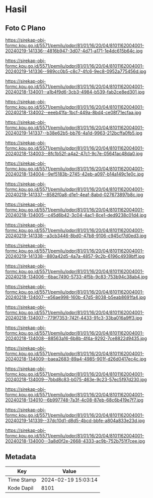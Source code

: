 # Hasil

## Foto C Plano

https://sirekap-obj-formc.kpu.go.id/5571/pemilu/pdpr/81/01/16/20/04/8101162004001-20240219-141336--4816b947-3d07-4d71-a171-1e4dc615b64c.jpg

https://sirekap-obj-formc.kpu.go.id/5571/pemilu/pdpr/81/01/16/20/04/8101162004001-20240219-141336--989cc0b5-c8c7-4fc6-9ec8-0952a775456d.jpg

https://sirekap-obj-formc.kpu.go.id/5571/pemilu/pdpr/81/01/16/20/04/8101162004001-20240218-134001--a1b4f9d6-3cb3-4984-b539-fab2ce8ed301.jpg

https://sirekap-obj-formc.kpu.go.id/5571/pemilu/pdpr/81/01/16/20/04/8101162004001-20240218-134002--eeeb41fa-1bcf-449a-8bd4-ce08f71ecfaa.jpg

https://sirekap-obj-formc.kpu.go.id/5571/pemilu/pdpr/81/01/16/20/04/8101162004001-20240219-141337--b38e62b5-bb76-4a1d-9963-212bcffa0fb5.jpg

https://sirekap-obj-formc.kpu.go.id/5571/pemilu/pdpr/81/01/16/20/04/8101162004001-20240218-134003--8fc1b52f-a4a2-47c1-9c7e-05641ac48da0.jpg

https://sirekap-obj-formc.kpu.go.id/5571/pemilu/pdpr/81/01/16/20/04/8101162004001-20240218-134004--9ef5183b-2745-42eb-a097-b14a149c1e0c.jpg

https://sirekap-obj-formc.kpu.go.id/5571/pemilu/pdpr/81/01/16/20/04/8101162004001-20240219-141337--8582f0a8-d1e1-4eaf-8abd-027673897b8c.jpg

https://sirekap-obj-formc.kpu.go.id/5571/pemilu/pdpr/81/01/16/20/04/8101162004001-20240218-134005--c45d6b42-3c04-4ac1-8ce1-ded9238c01d4.jpg

https://sirekap-obj-formc.kpu.go.id/5571/pemilu/pdpr/81/01/16/20/04/8101162004001-20240219-141338--a3cb3446-8bd0-47b8-9106-c945cf7d0ed3.jpg

https://sirekap-obj-formc.kpu.go.id/5571/pemilu/pdpr/81/01/16/20/04/8101162004001-20240219-141338--880a42d5-4a7a-4857-9c2b-6196c4939bff.jpg

https://sirekap-obj-formc.kpu.go.id/5571/pemilu/pdpr/81/01/16/20/04/8101162004001-20240218-134006--6bac7490-5733-4f5b-9c83-753b94c38ab4.jpg

https://sirekap-obj-formc.kpu.go.id/5571/pemilu/pdpr/81/01/16/20/04/8101162004001-20240218-134007--e56ae998-160b-47d5-8038-b5eab8691fa4.jpg

https://sirekap-obj-formc.kpu.go.id/5571/pemilu/pdpr/81/01/16/20/04/8101162004001-20240218-134007--779f7353-742f-4433-91c3-33ba016a9ff3.jpg

https://sirekap-obj-formc.kpu.go.id/5571/pemilu/pdpr/81/01/16/20/04/8101162004001-20240218-134008--88563a16-6b8b-4f4a-9292-7ce8822d9435.jpg

https://sirekap-obj-formc.kpu.go.id/5571/pemilu/pdpr/81/01/16/20/04/8101162004001-20240218-134009--baea2683-89a4-4985-901f-d26d0417ec4c.jpg

https://sirekap-obj-formc.kpu.go.id/5571/pemilu/pdpr/81/01/16/20/04/8101162004001-20240218-134009--7bbd8c83-b075-463e-9c23-57ec5f97d230.jpg

https://sirekap-obj-formc.kpu.go.id/5571/pemilu/pdpr/81/01/16/20/04/8101162004001-20240218-134010--6b997748-7a3f-4c08-87eb-68c6b419e7f7.jpg

https://sirekap-obj-formc.kpu.go.id/5571/pemilu/pdpr/81/01/16/20/04/8101162004001-20240219-141339--37dc10d1-d8d5-4bcd-bbfe-a804a833e23d.jpg

https://sirekap-obj-formc.kpu.go.id/5571/pemilu/pdpr/81/01/16/20/04/8101162004001-20240218-134000--3a8d0f2e-2668-4333-ac9b-752b751f7cee.jpg


## Metadata

| Key        | Value               |
| ---------- | ------------------- |
| Time Stamp | 2024-02-19 15:03:14 |
| Kode Dapil | 8101                |



